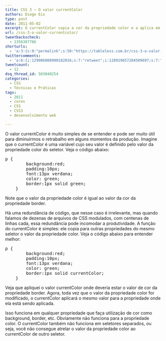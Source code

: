 ```yaml
---
title: CSS 3 – O valor currentColor
authors: Diego Eis
type: post
date: 2011-05-02
excerpt: O currentColor copia a cor da propriedade color e a aplica em outras propriedades de cor, como background, border e etc.
url: /css-3-o-valor-currentcolor/
tweetbackscheck:
  - 1356387766
shorturls:
  - 'a:3:{s:9:"permalink";s:50:"https://tableless.com.br/css-3-o-valor-currentcolor";s:7:"tinyurl";s:26:"https://tinyurl.com/3oxo8a8";s:4:"isgd";s:19:"https://is.gd/ELc6iB";}'
twittercomments:
  - 'a:6:{i:129006088900182016;s:7:"retweet";i:128919657284509697;s:7:"retweet";i:128816152628568064;s:7:"retweet";i:159648388789436418;s:7:"retweet";i:159634576417890304;s:7:"retweet";i:159617514630950915;s:7:"retweet";}'
tweetcount:
  - 12
dsq_thread_id: 503040254
categories:
  - CSS
  - Técnicas e Práticas
tags:
  - 2011
  - cores
  - CSS
  - CSS3
  - desenvolvimento web

---
```

O valor currentColor é muito simples de se entender e pode ser muito útil para diminuirmos o retrabalho em alguns momentos da produção. Imagine que o currentColor é uma variável cujo seu valor é definido pelo valor da propriedade color do seletor. Veja o código abaixo:

<pre lang="css" line="1">p {
		background:red;
		padding:10px;
		font:13px verdana;
		color: green;
		border:1px solid green;
	}
</pre>

Note que o valor da propriedade color é igual ao valor da cor da propriedade border.
  
Há uma redundância de código, que nesse caso é irrelevante, mas quando falamos de dezenas de arquivos de CSS modulados, com centenas de linhas cada, essa redundância pode incomodar a produtividade. A função do currentColor é simples: ele copia para outras propriedades do mesmo seletor o valor da propriedade color. Veja o código abaixo para entender melhor:

<pre lang="css" line="1">p {
		background:red;
		padding:10px;
		font:13px verdana;
		color: green;
		border:1px solid currentColor;
	}
</pre>

Veja que apliquei o valor currentColor onde deveria estar o valor de cor da propriedade border. Agora, toda vez que o valor da propriedade color for modificado, o currentColor aplicará o mesmo valor para a propriedade onde ela está sendo aplicada. 

Isso funciona em qualquer propriedade que faça utilização de cor como background, border, etc. Obviamente não funciona para a propriedade color. O currentColor também não funciona em seletores separados, ou seja, você não consegue atrelar o valor da propriedade color ao currentColor de outro seletor.